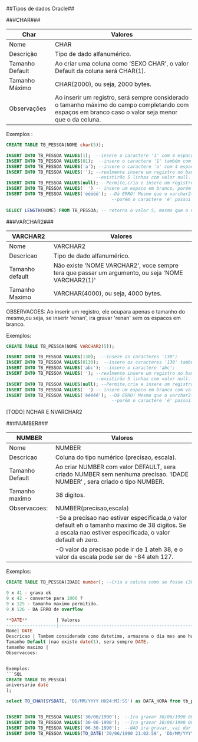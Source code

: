 ##Tipos de dados Oracle##





###CHAR###

**Char**           | Valores
-------------------|------------------------------------------------------------------------------
Nome               | CHAR
Descrição          | Tipo de dado alfanumérico.
Tamanho Default    | Ao criar uma coluna como 'SEXO CHAR', o valor Default da coluna será CHAR(1).
Tamanho Máximo     | CHAR(2000), ou seja, 2000 bytes.
Observações        | Ao inserir um registro, será sempre considerado o tamanho máximo do campo completando com espaços em branco caso o valor seja menor que o da coluna.

Exemplos :
```SQL
CREATE TABLE TB_PESSOA(NOME char(5));

INSERT INTO TB_PESSOA VALUES(1);  --insere o caractere '1' com 4 espacos a direita '1    ';
INSERT INTO TB_PESSOA VALUES(01);  --insere o caractere '1' também com 4 espacos a direita '1    ';
INSERT INTO TB_PESSOA VALUES('a'); --insere o caractere 'a' com 4 espacos a direita 'a    ';
INSERT INTO TB_PESSOA VALUES(''); --realmente insere um registro no banco, porem esse valor fica como (null), se inserir 5 vezes, 
                                  --existirão 5 linhas com valor null.
INSERT INTO TB_PESSOA VALUES(null); --Permite,cria e insere um registro com valor null;                                  
INSERT INTO TB_PESSOA VALUES(' ') -- insere um espaco em branco, porém em vez de ' ', vai ficar '     ';
INSERT INTO TB_PESSOA VALUES('ééééé'); --Dá ERRO! Mesmo que o varchar2(5) seja tamanho 5, são 5 bytes de capacidade,
                                        --porém o caractere 'é' possui 3 bytes cada.
                                        
SELECT LENGTH(NOME) FROM TB_PESSOA; -- retorna o valor 5, mesmo que o nome cadastrado seja 'a'('a    ');
```

###VARCHAR2###

**VARCHAR2**           | Valores
-------------------|------------------------------------------------------------------------------
Nome | VARCHAR2
Descricao | Tipo de dado alfanumérico.
Tamanho default| Não existe 'NOME VARCHAR2', voce sempre tera que passar um argumento, ou seja 'NOME VARCHAR2(1)'
Tamanho Maximo | VARCHAR(4000), ou seja, 4000 bytes.
OBSERVACOES: Ao inserir um registro, ele ocupara apenas o tamanho do mesmo,ou seja, se inserir 'renan', ira gravar 'renan' sem os espacos em branco.

Exemplos:
```SQL
CREATE TABLE TB_PESSOA(NOME VARCHAR2(5));

INSERT INTO TB_PESSOA VALUES(130);  --insere os caracteres '130';
INSERT INTO TB_PESSOA VALUES(0130);  --insere os caracteres '130' também;
INSERT INTO TB_PESSOA VALUES('abc'); --insere o caractere 'abc';
INSERT INTO TB_PESSOA VALUES(''); --realmente insere um registro no banco, porem esse valor fica como (null), se inserir 5 vezes, 
                                  --existirão 5 linhas com valor null.
INSERT INTO TB_PESSOA VALUES(null); --Permite,cria e insere um registro com valor null; 
INSERT INTO TB_PESSOA VALUES(' ') -- insere um espaco em branco com valor ' ', repare que ' ' NAO EH NULL.
INSERT INTO TB_PESSOA VALUES('ééééé'); --Dá ERRO! Mesmo que o varchar2(5) seja tamanho 5, são 5 bytes de capacidade,
                                        --porém o caractere 'é' possui 3 bytes cada.
```

[TODO] NCHAR E NVARCHAR2

###NUMBER###

**NUMBER**         | Valores
-------------------|------------------------------------------------------------------------------
Nome               | NUMBER
Descricao          |  Coluna do tipo numérico (precisao, escala).
Tamanho Default    |  Ao criar NUMBER com valor DEFAULT, sera criado NUMBER sem nenhuma precisao.  'IDADE NUMBER' , sera criado o tipo NUMBER.
Tamanho maximo     | 38 digitos.
Observacoes:       |NUMBER(precisao,escala)
                   | -Se a precisao nao estiver especificada,o valor default eh o tamanho maximo de 38 digitos. Se a escala nao estiver especificada, o valor default eh zero.  
                   |-O valor da precisao pode ir de 1 ateh 38, e o valor da escala pode ser de -84 ateh 127.
                   

              
Exemplos: 

```SQL
CREATE TABLE TB_PESSOA(IDADE number); --Cria a coluna como se fosse (38,0).

9 x 41 - grava ok
9 x 42 - converte para 1000 ?
9 x 125 - tamanho maximo permitido.
9 X 126 - DA ERRO de overflow

**DATE**           | Valores
-------------------|------------------------------------------------------------------------------
Nome| DATE
Descricao | Tambem considerado como datetime, armazena o dia mes ano hora minuto e segundo.
Tamanho Default |nao existe date(1), sera sempre DATE.
tamanho maximo |
Observacoes:


Exemplos:
```SQL
CREATE TABLE TB_PESSOA(
aniversario date
);

select TO_CHAR(SYSDATE, 'DD/MM/YYYY HH24:MI:SS') as DATA_HORA from tb_pessoa;


INSERT INTO TB_PESSOA VALUES('30/06/1990');  --Ira gravar 30/06/1990 00:00:00
INSERT INTO TB_PESSOA VALUES('30-06-1990');  --Ira gravar 30/06/1990 00:00:00
INSERT INTO TB_PESSOA VALUES('06-30-1990');  --NAO ira gravar, vai dar erro.
INSERT INTO TB_PESSOA VALUES(TO_DATE('30/06/1990 21:02:59', 'DD/MM/YYYY HH24:MI:SS')); --Ira gravar 30/06/1990 21:02:59
```
